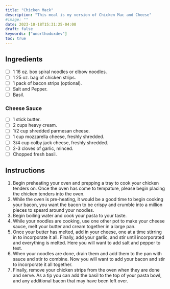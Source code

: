 ```yaml
---
title: "Chicken Mack"
description: "This meal is my version of Chicken Mac and Cheese"
#image: ""
date: 2023-10-18T15:31:25-04:00
draft: false
keywords: ["unorthodoxdev"]
toc: true
---
```


## Ingredients

- [ ] 1 16 oz. box spiral noodles or elbow noodles.
- [ ] 1 25 oz. bag of chicken strips.
- [ ] 1 pack of bacon strips (optional).
- [ ] Salt and Pepper.
- [ ] Basil.

### Cheese Sauce

- [ ] 1 stick butter.
- [ ] 2 cups heavy cream.
- [ ] 1/2 cup shredded parmesan cheese.
- [ ] 1 cup mozzarella cheese, freshly shredded.
- [ ] 3/4 cup colby jack cheese, freshly shredded.
- [ ] 2-3 cloves of garlic, minced.
- [ ] Chopped fresh basil.

## Instructions

1. Begin preheating your oven and prepping a tray to cook your chicken tenders on. Once the oven has come to tempature, please begin placing the chicken tenders into the oven.
2. While the oven is pre-heating, it would be a good time to begin cooking your bacon, you want the bacon to be crispy and crumble into a million pieces to speard around your noodles.
3. Begin boiling water and cook your pasta to your taste.
4. While your noodles are cooking, use one other pot to make your cheese sauce, melt your butter and cream together in a large pan.
5. Once your butter has melted, add in your cheese, one at a time stirring in to incorporate it all. Finally, add your garlic, and stir until incorporated and everything is melted. Here you will want to add salt and pepper to test.
6. When your noodles are done, drain them and add them to the pan with sauce and stir to combine. Now you will want to add your bacon and stir to incorporate it all together.
7. Finally, remove your chicken strips from the oven when they are done and serve. As a tip you can add the basil to the top of your pasta bowl, and any additional bacon that may have been left over.



